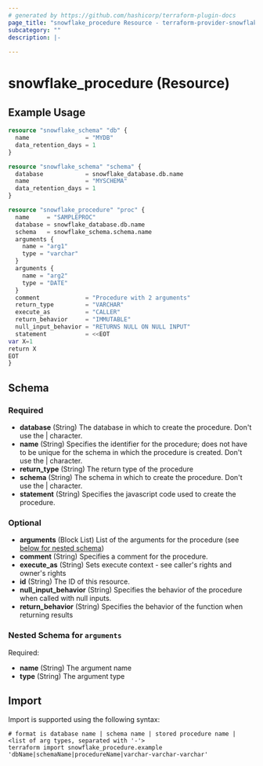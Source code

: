 ```yaml
---
# generated by https://github.com/hashicorp/terraform-plugin-docs
page_title: "snowflake_procedure Resource - terraform-provider-snowflake"
subcategory: ""
description: |-
  
---
```


# snowflake_procedure (Resource)



## Example Usage

```terraform
resource "snowflake_schema" "db" {
  name                = "MYDB"
  data_retention_days = 1
}

resource "snowflake_schema" "schema" {
  database            = snowflake_database.db.name
  name                = "MYSCHEMA"
  data_retention_days = 1
}

resource "snowflake_procedure" "proc" {
  name     = "SAMPLEPROC"
  database = snowflake_database.db.name
  schema   = snowflake_schema.schema.name
  arguments {
    name = "arg1"
    type = "varchar"
  }
  arguments {
    name = "arg2"
    type = "DATE"
  }
  comment             = "Procedure with 2 arguments"
  return_type         = "VARCHAR"
  execute_as          = "CALLER"
  return_behavior     = "IMMUTABLE"
  null_input_behavior = "RETURNS NULL ON NULL INPUT"
  statement           = <<EOT
var X=1
return X
EOT
}
```

<!-- schema generated by tfplugindocs -->
## Schema

### Required

- **database** (String) The database in which to create the procedure. Don't use the | character.
- **name** (String) Specifies the identifier for the procedure; does not have to be unique for the schema in which the procedure is created. Don't use the | character.
- **return_type** (String) The return type of the procedure
- **schema** (String) The schema in which to create the procedure. Don't use the | character.
- **statement** (String) Specifies the javascript code used to create the procedure.

### Optional

- **arguments** (Block List) List of the arguments for the procedure (see [below for nested schema](#nestedblock--arguments))
- **comment** (String) Specifies a comment for the procedure.
- **execute_as** (String) Sets execute context - see caller's rights and owner's rights
- **id** (String) The ID of this resource.
- **null_input_behavior** (String) Specifies the behavior of the procedure when called with null inputs.
- **return_behavior** (String) Specifies the behavior of the function when returning results

<a id="nestedblock--arguments"></a>
### Nested Schema for `arguments`

Required:

- **name** (String) The argument name
- **type** (String) The argument type

## Import

Import is supported using the following syntax:

```shell
# format is database name | schema name | stored procedure name | <list of arg types, separated with '-'>
terraform import snowflake_procedure.example 'dbName|schemaName|procedureName|varchar-varchar-varchar'
```
